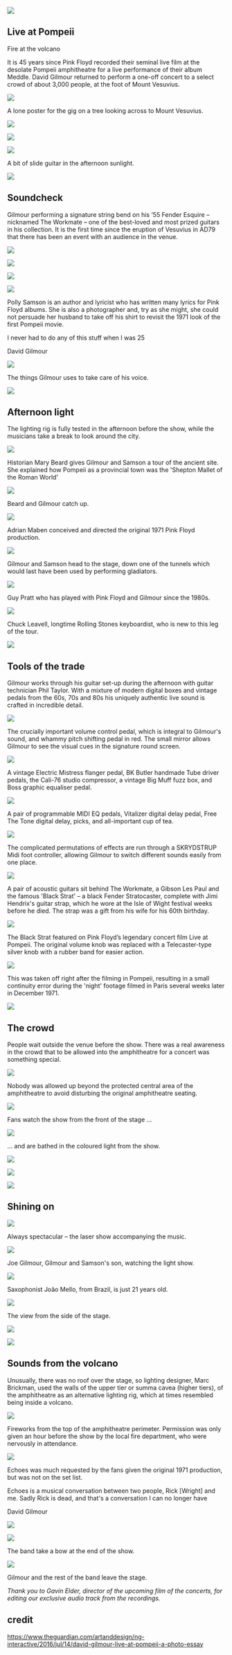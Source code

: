 ![](https://media.guim.co.uk/1dee24c906eea2089de76118eae7bd2d1e0d78fc/0_0_5976_3992/2000.jpg)

Live at Pompeii
---------------

Fire at the volcano

It is 45 years since Pink Floyd recorded their seminal live film at the desolate Pompeii amphitheatre for a live performance of their album Meddle. David Gilmour returned to perform a one-off concert to a select crowd of about 3,000 people, at the foot of Mount Vesuvius.

![](https://media.guim.co.uk/aefa8262387f46c5d8a444a4c862f96c9ac7e637/64_0_5932_3920/1000.jpg)

A lone poster for the gig on a tree looking across to Mount Vesuvius.

![](https://media.guim.co.uk/c74bc13454a285cb4c3d17c607c1164bc2d7c8f0/1288_309_3068_3067/500.jpg)

![](https://media.guim.co.uk/409ae415e85e7bb993439e634731a1c403126aca/1011_0_3993_3992/500.jpg)

![](https://media.guim.co.uk/2c605755feb372fd4867a1bccb90b3fdf1e09e5e/0_0_5976_3992/1000.jpg)

A bit of slide guitar in the afternoon sunlight.

![](https://media.guim.co.uk/80962db61c985975fe5c1bacb61692475400073f/0_0_6000_4000/2000.jpg)

Soundcheck
----------

Gilmour performing a signature string bend on his ’55 Fender Esquire – nicknamed The Workmate – one of the best-loved and most prized guitars in his collection. It is the first time since the eruption of Vesuvius in AD79 that there has been an event with an audience in the venue.

![](https://media.guim.co.uk/f5adf8c2b0c92d6a9ab8880506cabaa86fc00cf4/204_0_5550_3836/1000.jpg)

![](https://media.guim.co.uk/24fe451943bed3670c5fa908fb44a784c5fb68e2/0_0_5621_3748/500.jpg)

![](https://media.guim.co.uk/3752b81c69f64c69fcc13af197a3d2d48888d0f9/0_0_5976_3992/500.jpg)

![](https://media.guim.co.uk/1033de1b37099c742aecb6726f0f73d34807070d/47_400_4953_3485/1000.jpg)

Polly Samson is an author and lyricist who has written many lyrics for Pink Floyd albums. She is also a photographer and, try as she might, she could not persuade her husband to take off his shirt to revisit the 1971 look of the first Pompeii movie.

I never had to do any of this stuff when I was 25

David Gilmour

![](https://media.guim.co.uk/6eb8d4b099615b08d97126a411f928209dbf228a/0_0_6000_4000/1000.jpg)

The things Gilmour uses to take care of his voice.

![](https://media.guim.co.uk/1ef8ece8daa85d9cb4d5ee83d20616e4958f3a37/0_0_5800_3875/2000.jpg)

Afternoon light
---------------

The lighting rig is fully tested in the afternoon before the show, while the musicians take a break to look around the city.

![](https://media.guim.co.uk/002f1bc1e45aab7640421cd7df136ddedb383cc3/0_0_5463_3650/1000.jpg)

Historian Mary Beard gives Gilmour and Samson a tour of the ancient site. She explained how Pompeii as a provincial town was the 'Shepton Mallet of the Roman World'

![](https://media.guim.co.uk/d6c7061867ce9b63c570bd1173d6d0e64fb13278/0_0_5858_3913/500.jpg)

Beard and Gilmour catch up.

![](https://media.guim.co.uk/25895c194a810ade4ea9b96186cf1e723056cc4e/0_0_5807_3871/500.jpg)

Adrian Maben conceived and directed the original 1971 Pink Floyd production.

![](https://media.guim.co.uk/f2842187dc44b5e059e82335fc9ddd153bd0b004/0_0_5449_3639/1000.jpg)

Gilmour and Samson head to the stage, down one of the tunnels which would last have been used by performing gladiators.

![](https://media.guim.co.uk/e4b741ac895c6c138087598a579e367953d6afe3/0_0_5899_3940/500.jpg)

Guy Pratt who has played with Pink Floyd and Gilmour since the 1980s.

![](https://media.guim.co.uk/19185be921304bfdc78f3251aee121d52cbbed76/0_0_5362_3582/500.jpg)

Chuck Leavell, longtime Rolling Stones keyboardist, who is new to this leg of the tour.

![](https://media.guim.co.uk/714dfd792de1f00fc3e0120f193ef810e38f59d8/0_0_5976_3992/2000.jpg)

Tools of the trade
------------------

Gilmour works through his guitar set-up during the afternoon with guitar technician Phil Taylor. With a mixture of modern digital boxes and vintage pedals from the 60s, 70s and 80s his uniquely authentic live sound is crafted in incredible detail.

![](https://media.guim.co.uk/589080a859a740fbdbaf42be79b6b0f1f3e23478/0_0_6000_4000/1000.jpg)

The crucially important volume control pedal, which is integral to Gilmour's sound, and whammy pitch shifting pedal in red. The small mirror allows Gilmour to see the visual cues in the signature round screen.

![](https://media.guim.co.uk/98551d3235ed1ce40755d1c393aca7f1c5549899/0_0_6000_4000/500.jpg)

A vintage Electric Mistress flanger pedal, BK Butler handmade Tube driver pedals, the Cali-76 studio compressor, a vintage Big Muff fuzz box, and Boss graphic equaliser pedal.

![](https://media.guim.co.uk/96c34b0f2b9373a0e64e676765ef0fa6f3e70f2c/0_0_6000_4000/500.jpg)

A pair of programmable MIDI EQ pedals, Vitalizer digital delay pedal, Free The Tone digital delay, picks, and all-important cup of tea.

![](https://media.guim.co.uk/3011cdf40e22d5309f48ccd11e2e80aecd85ed70/0_0_4800_3200/1000.jpg)

The complicated permutations of effects are run through a SKRYDSTRUP Midi foot controller, allowing Gilmour to switch different sounds easily from one place.

![](https://media.guim.co.uk/baaf8d7731e2032b3e1ea4dffb66e33ebfa350d4/0_0_5976_3992/1000.jpg)

A pair of acoustic guitars sit behind The Workmate, a Gibson Les Paul and the famous 'Black Strat' – a black Fender Stratocaster, complete with Jimi Hendrix's guitar strap, which he wore at the Isle of Wight festival weeks before he died. The strap was a gift from his wife for his 60th birthday.

![](https://media.guim.co.uk/6d99a71c1fd6cf8b0606e68f153666887889c969/202_52_2198_1319/500.jpg)

The Black Strat featured on Pink Floyd’s legendary concert film Live at Pompeii. The original volume knob was replaced with a Telecaster-type silver knob with a rubber band for easier action.

![](https://media.guim.co.uk/1195e19a9e534b6550dd07e8dee10052523f353c/141_183_1986_1191/500.jpg)

This was taken off right after the filming in Pompeii, resulting in a small continuity error during the 'night' footage filmed in Paris several weeks later in December 1971.

![](https://media.guim.co.uk/95ac5af7d082bf309e033ec9b49f5dddc873c00e/0_0_6000_4000/2000.jpg)

The crowd
---------

People wait outside the venue before the show. There was a real awareness in the crowd that to be allowed into the amphitheatre for a concert was something special.

![](https://media.guim.co.uk/89609b3d51ce1128f0acf547755bebbc820a221b/0_0_5759_3847/1000.jpg)

Nobody was allowed up beyond the protected central area of the amphitheatre to avoid disturbing the original amphitheatre seating.

![](https://media.guim.co.uk/d3c150d389d968c63d1ad753020ab7b7fbfdd3ff/0_328_5976_3584/500.jpg)

Fans watch the show from the front of the stage …

![](https://media.guim.co.uk/4f4fc5c4cd2dd51294c94269776b0603e2b029a7/0_356_5976_3584/500.jpg)

… and are bathed in the coloured light from the show.

![](https://media.guim.co.uk/3704c5c7208bfac2930b0d92de81a5f2b4bff359/0_0_5976_3992/1000.jpg)

![](https://media.guim.co.uk/ebbbdb2045ca963439980993ffaf98f6dd74f3f7/0_217_5976_3775/1000.jpg)

![](https://media.guim.co.uk/c03fedd0ab0904f473dac7c4e658b4d59e7bd672/0_0_5976_3992/2000.jpg)

Shining on
----------

![](https://media.guim.co.uk/03b1b388d33662847db811c3f47a30df49c552b6/0_0_5420_3613/1000.jpg)

Always spectacular – the laser show accompanying the music.

![](https://media.guim.co.uk/ddd8f91b7e83704bc6b41a70d210afccae8e0cad/1371_676_3317_3316/500.jpg)

Joe Gilmour, Gilmour and Samson's son, watching the light show.

![](https://media.guim.co.uk/0f09044d50646adaa2aa1241e29f70544b0e780b/1060_0_3917_3916/500.jpg)

Saxophonist João Mello, from Brazil, is just 21 years old.

![](https://media.guim.co.uk/0a7f175812594fed2e20a78a48217e41ca2a0cdc/0_0_5976_3992/1000.jpg)

The view from the side of the stage.

![](https://media.guim.co.uk/fa4a4a6f85569003b35da2f3f0626d0ca7cfddef/0_0_5758_3847/1000.jpg)

![](https://media.guim.co.uk/067d1cb4fac17249c175e3309c8813d1523d7bd4/0_0_5738_3825/2000.jpg)

Sounds from the volcano
-----------------------

Unusually, there was no roof over the stage, so lighting designer, Marc Brickman, used the walls of the upper tier or summa cavea (higher tiers), of the amphitheatre as an alternative lighting rig, which at times resembled being inside a volcano.

![](https://media.guim.co.uk/d3d9b2e8ba9b9bf6dd837d91c2af6abf4fceff48/0_0_5976_3992/1000.jpg)

Fireworks from the top of the amphitheatre perimeter. Permission was only given an hour before the show by the local fire department, who were nervously in attendance.

![](https://media.guim.co.uk/b3e250d88187dff0222189d9501a348ede7e8e34/1035_0_3876_3875/1000.jpg)

Echoes was much requested by the fans given the original 1971 production, but was not on the set list.

Echoes is a musical conversation between two people, Rick \[Wright\] and me. Sadly Rick is dead, and that's a conversation I can no longer have

David Gilmour

![](https://media.guim.co.uk/1302b201a1fd7ca25e8ae8ca769ad8e57017cda1/0_0_5790_3860/1000.jpg)

![](https://media.guim.co.uk/baf020ebfec91ec35b3fcd924d92199087203b34/0_0_5772_3856/1000.jpg)

The band take a bow at the end of the show.

![](https://media.guim.co.uk/4c62aee99fc3e443132b26721174a52ac171d986/0_0_5976_3992/2000.jpg)

Gilmour and the rest of the band leave the stage.

_Thank you to Gavin Elder, director of the upcoming film of the concerts, for editing our exclusive audio track from the recordings._

## credit 

https://www.theguardian.com/artanddesign/ng-interactive/2016/jul/14/david-gilmour-live-at-pompeii-a-photo-essay
